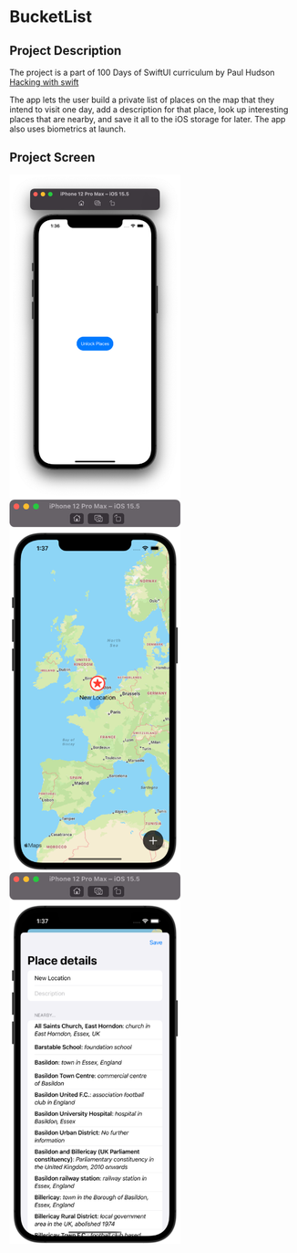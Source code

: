 # BucketList

## Project Description

The project is a part of 100 Days of SwiftUI curriculum by Paul Hudson [Hacking with swift](https://www.hackingwithswift.com/100/swiftui)

The app lets the user build a private list of places on the map that they intend to visit one day, add a description for that place, look up interesting places that are nearby, and save it all to the iOS storage for later.
The app also uses biometrics at launch.

## Project Screen

<img src="images/BucketList1.png" width="300">   <img src="images/BucketList2.png" width="300">   <img src="images/BucketList3.png" width="300">

